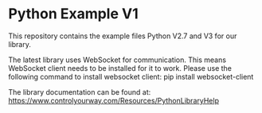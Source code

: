 # Python Example V1

This repository contains the example files Python V2.7 and V3 for our library.

The latest library uses WebSocket for communication. This means WebSocket client needs to be installed for it to work. Please use the following command to install websocket client:
pip install websocket-client

The library documentation can be found at:
https://www.controlyourway.com/Resources/PythonLibraryHelp